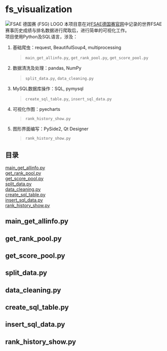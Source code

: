 # fs_visualization
![FSAE 德国赛 (FSG) LOGO](https://www.formulastudent.de/fileadmin/user_upload/all/CD/FSG_Logo/FSG_Logo_rgb.jpg)
本项目意在对[FSAE德国赛官网](https://www.formulastudent.de/)中记录的世界FSAE赛事历史成绩与排名数据进行爬取后，进行简单的可视化工作。  
项目使用Python及SQL语言，涉及：
1. 基础爬虫：request, BeautifulSoup4, multiprocessing  
    > `main_get_allinfo.py`, `get_rank_pool.py`, `get_score_pool.py`
2. 数据清洗及处理：pandas, NumPy  
    > `split_data.py`, `data_cleaning.py`
3. MySQL数据库操作：SQL, pymysql  
    > `create_sql_table.py`,  `insert_sql_data.py`
4. 可视化作图：pyecharts  
    > `rank_history_show.py`
5. 图形界面编写：PySide2, Qt Designer  
    > `rank_history_show.py`  

## 目录
<a href="#mga">main_get_allinfo.py</a>  
<a href="#grp">get_rank_pool.py</a>  
<a href="#gsp">get_score_pool.py</a>  
<a href="#sd">split_data.py</a>  
<a href="#dc">data_cleaning.py</a>  
<a href="#cst">create_sql_table.py</a>  
<a href="#isd">insert_sql_data.py</a>  
<a href="#rhs">rank_history_show.py</a>  

## main_get_allinfo.py<a id="mga"/>  

## get_rank_pool.py<a id="grp"/>

## get_score_pool.py<a id="gsp"/>

## split_data.py<a id="sd"/>

## data_cleaning.py<a id="dc"/>

## create_sql_table.py<a id="cst"/>

## insert_sql_data.py<a id="isd"/>

## rank_history_show.py<a id="rhs"/>
